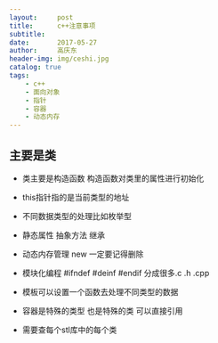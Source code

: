 ```yaml
---
layout:     post
title:      c++注意事项
subtitle:   
date:       2017-05-27
author:     高庆东
header-img: img/ceshi.jpg
catalog: true
tags:
    - c++
    - 面向对象
    - 指针
    - 容器
    - 动态内存
---
```


## 主要是类

- 类主要是构造函数 构造函数对类里的属性进行初始化 

- this指针指的是当前类型的地址

- 不同数据类型的处理比如枚举型

- 静态属性 抽象方法 继承

- 动态内存管理  new  一定要记得删除 

- 模块化编程  #ifndef #deinf #endif  分成很多.c .h .cpp

- 模板可以设置一个函数去处理不同类型的数据 

- 容器是特殊的类型 也是特殊的类 可以直接引用 


- 需要查每个stl库中的每个类